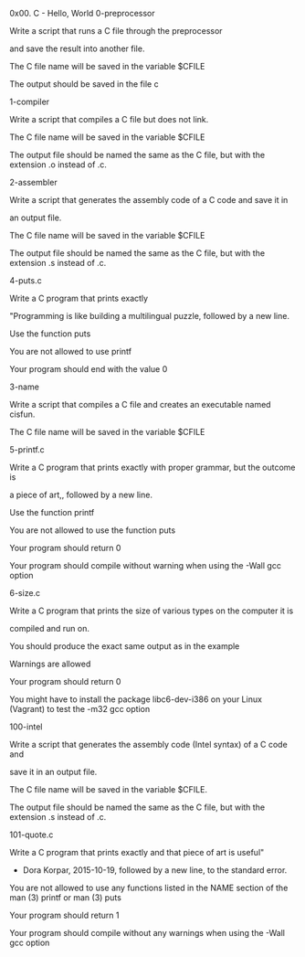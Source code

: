 0x00. C - Hello, World
0-preprocessor



Write a script that runs a C file through the preprocessor

and save the result into another file.

The C file name will be saved in the variable $CFILE

The output should be saved in the file c

1-compiler



Write a script that compiles a C file but does not link.

The C file name will be saved in the variable $CFILE

The output file should be named the same as the C file, but with the extension .o instead of .c.

2-assembler



Write a script that generates the assembly code of a C code and save it in

an output file.

The C file name will be saved in the variable $CFILE

The output file should be named the same as the C file, but with the extension .s instead of .c.

4-puts.c



Write a C program that prints exactly

"Programming is like building a multilingual puzzle, followed by a new line.

Use the function puts

You are not allowed to use printf

Your program should end with the value 0

3-name



Write a script that compiles a C file and creates an executable named cisfun.

The C file name will be saved in the variable $CFILE

5-printf.c



Write a C program that prints exactly with proper grammar, but the outcome is

a piece of art,, followed by a new line.

Use the function printf

You are not allowed to use the function puts

Your program should return 0

Your program should compile without warning when using the -Wall gcc option

6-size.c



Write a C program that prints the size of various types on the computer it is

compiled and run on.

You should produce the exact same output as in the example

Warnings are allowed

Your program should return 0

You might have to install the package libc6-dev-i386 on your Linux (Vagrant) to test the -m32 gcc option

100-intel



Write a script that generates the assembly code (Intel syntax) of a C code and

save it in an output file.

The C file name will be saved in the variable $CFILE.

The output file should be named the same as the C file, but with the extension .s instead of .c.

101-quote.c



Write a C program that prints exactly and that piece of art is useful"

- Dora Korpar, 2015-10-19, followed by a new line, to the standard error.

You are not allowed to use any functions listed in the NAME section of the man (3) printf or man (3) puts

Your program should return 1

Your program should compile without any warnings when using the -Wall gcc option
